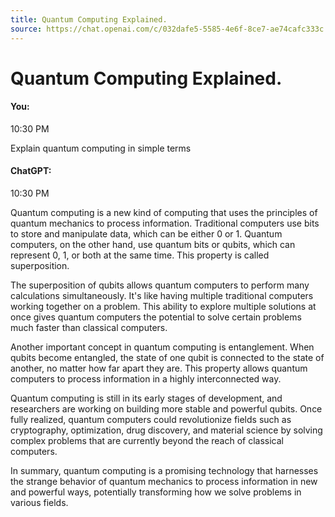 ```yaml
---
title: Quantum Computing Explained.
source: https://chat.openai.com/c/032dafe5-5585-4e6f-8ce7-ae74cafc333c
---
```


# Quantum Computing Explained.

#### You:
<time datetime="2023-06-10T02:30:33.923Z" title="6/9/2023, 10:30:33 PM">10:30 PM</time>

Explain quantum computing in simple terms

#### ChatGPT:
<time datetime="2023-06-10T02:30:40.143Z" title="6/9/2023, 10:30:40 PM">10:30 PM</time>

Quantum computing is a new kind of computing that uses the principles of quantum mechanics to process information. Traditional computers use bits to store and manipulate data, which can be either 0 or 1. Quantum computers, on the other hand, use quantum bits or qubits, which can represent 0, 1, or both at the same time. This property is called superposition.

The superposition of qubits allows quantum computers to perform many calculations simultaneously. It's like having multiple traditional computers working together on a problem. This ability to explore multiple solutions at once gives quantum computers the potential to solve certain problems much faster than classical computers.

Another important concept in quantum computing is entanglement. When qubits become entangled, the state of one qubit is connected to the state of another, no matter how far apart they are. This property allows quantum computers to process information in a highly interconnected way.

Quantum computing is still in its early stages of development, and researchers are working on building more stable and powerful qubits. Once fully realized, quantum computers could revolutionize fields such as cryptography, optimization, drug discovery, and material science by solving complex problems that are currently beyond the reach of classical computers.

In summary, quantum computing is a promising technology that harnesses the strange behavior of quantum mechanics to process information in new and powerful ways, potentially transforming how we solve problems in various fields.
